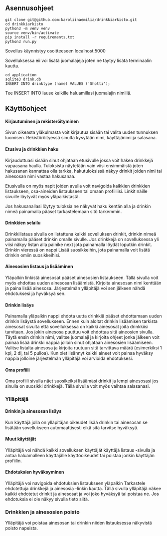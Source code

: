 ## Asennusohjeet

```
git clone git@github.com:karoliinaemilia/drinkkiarkisto.git
cd drinkkiarkisto
python3 -m venv venv
source venv/bin/activate
pip install -r requirements.txt
python3 run.py
```

Sovellus käynnistyy osoitteeseen localhost:5000

Sovelluksessa eii voi lisätä juomalajeja joten ne täytyy lisätä terminaalin kautta.

```
cd application
sqlite3 drink.db
INSERT INTO drinktype (name) VALUES ('Shotti');
```
Tee INSERT INTO lause kaikille haluamillasi juomalajin nimillä.

## Käyttöohjeet

#### Kirjautuminen ja rekisteröityminen
Sivun oikeasta yläkulmasta voit kirjautua sisään tai valita uuden tunnuksen luomisen.
Rekistöröityessä sinulta kysytään nimi, käyttäjänimi ja salasana.


#### Etusivu ja drinkkien haku
Kirjauduttuasi sisään sinut ohjataan etusivulle jossa voit hakea drinkkejä vapaasana haulla. Tuloksista näytetään vain viisi
ensimmäistä joten hakusanan kannattaa olla tarkka, hakutuloksissä näkyy drinkit joiden nimi tai ainesosan nimi vastaa hakusanaa.

Etusivulla on myös napit joiden avulla voit navigoida kaikkien drinkkien listaukseen, osa-aineiden listaukseen tai omaan profiiliisi.
Linkit näille sivuille löytyvät myös yläpalkistastä.

Jos hakusanallasi löytyy tuloksia ne näkyvät haku kentän alla ja drinkin nimeä painamalla pääset tarkastelemaan sitö tarkemmin.

#### Drinkkien selailu

Drinkkilistaus sivulla on listattuna kaikki sovelluksen drinkit, drinkin nimeä painamalla pääset drinkin omalle sivulle.
Jos drinkkejä on sovelluksessa yli viisi näkyy listan alla painike next jota painamalla löydät loputkin drinkit.
Drinkin vieressä on nappi Lisää suosikkeihin, jota painamalla voit lisätä drinkin omiin suosikkeihisi.

#### Ainesosien listaus ja lisääminen

Yläpalkin linkistä ainesosat pääset ainesosien listaukseen. Tällä sivulla voit myös ehdottaa uuden ainesosan lisäämistä.
Kirjoita ainesosan nimi kenttään ja paina lisää ainesosa. Järjestelmän ylläpitäjä voi sen jälkeen nähdä ehdotuksesi ja hyväksyä sen.

#### Drinkin lisäys

Painamalla yläpalkin nappi ehdota uutta drinkkiä pääset ehdottamaan uuden drinkin lisäystä sovellukseen. Ennen kuin aloitat drinkin
lisäämisen tarkista ainesosat sivulta että sovelluksessa on kaikki ainesosat joita drinkkiisi tarvitaan. Jos jokin ainesosa puuttuu
voit ehdottaa sitä aineosien sivulla. Täytä ensin drinkin nimi, valitse juomalaji ja kirjoita ohjeet jonka jälkeen voit painaa
lisää drinkki nappia jolloin sinut ohjataan ainesosien lisäämiseen. Valitse listalta ainesosa ja kirjoita ruutuun sitä tarvittava määrä
(esimerkiksi 1 kpl, 2 dl, tai 5 pulloa). Kun olet lisännyt kaikki aineet voit painaa hyväksy nappia jolloine järjestelmän ylläpitäjä
voi arvioida ehdotuksesi.

#### Oma profiili

Oma profiili sivulla näet suosikeiksi lisäämäsi drinkit ja lempi ainesosasi jos sinulla on suosikki drinkkejä. Tällä sivulla
voit myös vaihtaa salasanasi.

### Ylläpitäjä

#### Drinkin ja ainesosan lisäys

Kun käyttäjä jolla on ylläpitäjän oikeudet lisää drinkin tai ainesosan se lisätään sovellukseen automaattisesti eikä sitä tarvitse 
hyväksyä. 

#### Muut käyttäjät

Ylläpitäjä voi nähdä kaikki sovelluksen käyttäjät käyttäjä listaus -sivulla ja antaa haluamalleen käyttäjälle käyttöoikeudet tai
poistaa jonkin käyttäjän profiilin.

#### Ehdotuksien hyväksyminen

Ylläpitäjä voi navigoida ehdotuksien listaukseen yläpalkin Tarkastele ehdotettuja drinkkejä ja ainesosia -linkin kautta. Tällä sivulla
ylläpitäjä näkee kaikki ehdotetut drinkit ja ainesosat ja voi joko hyväksyä tai poistaa ne. Jos ehdotuksia ei ole näkyy sivulla tieto siitä.

### Drinkkien ja ainesosien poisto

Ylläpitäjä voi poistaa ainesosan tai drinkin niiden listauksessa näkyvistä poisto napeista.
